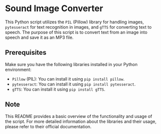 # Sound Image Converter

This Python script utilizes the `PIL` (Pillow) library for handling images, `pytesseract` for text recognition in images, and `gTTS` for converting text to speech. The purpose of this script is to convert text from an image into speech and save it as an MP3 file.

## Prerequisites

Make sure you have the following libraries installed in your Python environment:

- `Pillow` (PIL): You can install it using `pip install pillow`.
- `pytesseract`: You can install it using `pip install pytesseract`.
- `gTTS`: You can install it using `pip install gTTS`.

## Note

This README provides a basic overview of the functionality and usage of the script. For more detailed information about the libraries and their usage, please refer to their official documentation.

